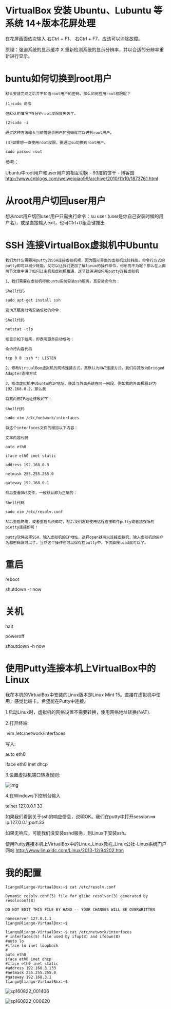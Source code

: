 # VirtualBox 安装 Ubuntu、Lubuntu 等系统 14+版本花屏处理

在花屏画面依次输入 右Ctrl + F1、 右Ctrl + F7，应该可以消除故障。

原理：强迫系统的显示缓冲 X 重新检测系统的显示分辨率，并以合适的分辨率重新进行显示。





# buntu如何切换到root用户

```
默认安装完成之后并不知道root用户的密码，那么如何应用root权限呢？

(1)sudo 命令  

但默认的情况下5分钟root权限就失效了。

(2)sudo -i

通过这种方法输入当前管理员用户的密码就可以进到root用户。

(3)如果想一直使用root权限，要通过su切换到root用户。

sudo passwd root

```




参考：

Ubuntu中root用户和user用户的相互切换 - 93度的饼干 - 博客园
http://www.cnblogs.com/weiweiqiao99/archive/2010/11/10/1873761.html



# 从root用户切回user用户

想从root用户切回user用户只需执行命令：su user (user是你自己安装时候的用户名)，或是直接输入exit，也可Ctrl+D组合键推出





# SSH 连接VirtualBox虚拟机中Ubuntu

```
我们为什么需要用putty的SSH连接虚拟机呢，因为图形界面的虚拟机比较耗能，命令行方式的putty即可以减少耗能，又可以让我们更加了解linux的操作命令，何乐而不为呢？那么在上面两节文章中讲了如何让主机和虚拟机相通，这节就讲讲如何用putty连接虚拟机

1、我们需要在虚拟机得Ubuntu系统安装ssh服务，其安装命令为：

Shell代码  

sudo apt-get install ssh

查询其服务时候安装成功的命令：

Shell代码  

netstat -tlp

如显示如下结果，即表明服务启动成功：

命令行内容代码  

tcp 0 0 :ssh *: LISTEN

2、修改VirtualBox虚拟机的网络连接方式，其默认为NAT连接方式，我们将其改为Bridged Adapter连接方式

3、修改虚拟机中Ubuntu的IP地址，使其与外面系统在同一网段，例如我的外面机器IP为192.168.0.2，那么我

将其内部IP地址修改如下：

Shell代码  

sudo vim /etc/network/interfaces

将这个interfaces文件的增加以下内容：

文本内容代码  

auto eth0

iface eth0 inet static

address 192.168.0.3

netmask 255.255.255.0

gateway 192.168.0.1

然后查看DNS文件，一般默认即为正确的：

Shell代码  

sudo vim /etc/resolv.conf

然后重启网络，或者重启系统即可，然后我们发现使用远程连接软件putty或者加强版的pietty连接即可！

putty软件选择SSH，输入虚拟机的IP地址，选择open就可以连接虚拟机，输入虚拟机的用户名和密码就可以了。当然这个操作也可以保存在putty中，下次直接load就可以了。

```





# 重启

reboot

shutdown -r now



# 关机

halt

poweroff

shoutdown -h now





# 使用Putty连接本机上VirtualBox中的Linux



我在本机的VirtualBox中安装的Linux版本是Linux Mint 15。直接在虚拟机中使用，感觉比较卡，希望能在Putty中连接。

1.启动Linux时，虚拟机的网络设置不需要转换，使用网络地址转换(NAT).

2.打开终端:

 vim /etc/network/interfaces

写入:

auto eth0

iface eth0 inet dhcp

3.设置虚拟机端口转发规则:

![img](http://www.linuxidc.com/upload/2013_12/131219110288591.jpg)

4.在Windows下控制台输入

telnet 127.0.0.1 33

如果我们看到关于ssh的响应信息，说明OK。我们在putty中打开session==> ip:127.0.0.1;port:33

如果无响应，可能我们没安装sshd服务，到Linux下安装ssh。



使用Putty连接本机上VirtualBox中的Linux_Linux教程_Linux公社-Linux系统门户网站
http://www.linuxidc.com/Linux/2013-12/94202.htm



# 我的配置



```
liango@liango-VirtualBox:~$ cat /etc/resolv.conf

Dynamic resolv.conf(5) file for glibc resolver(3) generated by resolvconf(8)

DO NOT EDIT THIS FILE BY HAND -- YOUR CHANGES WILL BE OVERWRITTEN

nameserver 127.0.1.1
liango@liango-VirtualBox:~$
```



```
liango@liango-VirtualBox:~$ cat /etc/network/interfaces
# interfaces(5) file used by ifup(8) and ifdown(8)
#auto lo
#iface lo inet loopback
#
auto eth0
iface eth0 inet dhcp
#iface eth0 inet static
#address 192.168.3.133
#netmask 255.255.255.0
#gateway 192.168.3.1
liango@liango-VirtualBox:~$
```



  ![sp160822_001406](D:\pictures\2016-08-22\sp160822_001406.png)





![sp160822_000620](D:\pictures\2016-08-22\sp160822_000620.png)















